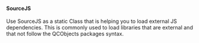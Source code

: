 #### SourceJS

Use SourceJS as a static Class that is helping you to load external JS dependencies. This is commonly used to load libraries that are external and that not follow the QCObjects packages syntax.
